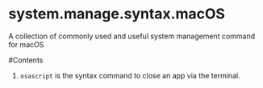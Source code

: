 # system.manage.syntax.macOS
A collection of commonly used and useful system management command for macOS

#Contents
1) `osascript` is the syntax command to close an app via the terminal.
